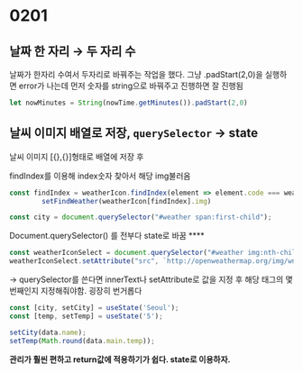 # 0201

## 날짜 한 자리 → 두 자리 수

날짜가 한자리 수여서 두자리로 바꿔주는 작업을 했다. 그냥 .padStart(2,0)을 실행하면 error가 나는데 먼저 숫자를 string으로 바꿔주고 진행하면 잘 진행됨

```jsx
let nowMinutes = String(nowTime.getMinutes()).padStart(2,0)
```

## 날씨 이미지 배열로 저장, `querySelector` → state

날씨 이미지 [{},{}]형태로 배열에 저장 후 

findIndex를 이용해 index숫자 찾아서 해당 img불러옴

```jsx
const findIndex = weatherIcon.findIndex(element => element.code === weatherStatus)
        setFindWeather(weatherIcon[findIndex].img)
```

```jsx
const city = document.querySelector("#weather span:first-child");
```

Document.querySelector() 를 전부다 state로 바꿈 ****

```jsx
const weatherIconSelect = document.querySelector("#weather img:nth-child(3)");
weatherIconSelect.setAttribute("src", `http://openweathermap.org/img/wn/${weatherIcon}.png`)
```

→ querySelector를 쓴다면 innerText나 setAttribute로 값을 지정 후 해당 태그의 몇번째인지 지정해줘야함. 굉장히 번거롭다

```jsx
const [city, setCity] = useState('Seoul');
const [temp, setTemp] = useState('5');

setCity(data.name);
setTemp(Math.round(data.main.temp));

```

**관리가 훨씬 편하고 return값에 적용하기가 쉽다. state로 이용하자.**